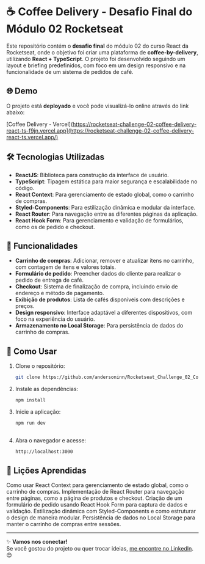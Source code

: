 # ☕ Coffee Delivery - Desafio Final do Módulo 02 Rocketseat

Este repositório contém o **desafio final** do módulo 02 do curso React da Rocketseat, onde o objetivo foi criar uma plataforma de **coffee-by-delivery**, utilizando **React + TypeScript**. O projeto foi desenvolvido seguindo um layout e briefing predefinidos, com foco em um design responsivo e na funcionalidade de um sistema de pedidos de café.

## 🌐 Demo

O projeto está **deployado** e você pode visualizá-lo online através do link abaixo:

[Coffee Delivery - Vercel](https://rocketseat-challenge-02-coffee-delivery-react-ts-f9jn.vercel.app](https://rocketseat-challenge-02-coffee-delivery-react-ts.vercel.app/)


## 🛠️ Tecnologias Utilizadas

- **ReactJS**: Biblioteca para construção da interface de usuário.
- **TypeScript**: Tipagem estática para maior segurança e escalabilidade no código.
- **React Context**: Para gerenciamento de estado global, como o carrinho de compras.
- **Styled-Components**: Para estilização dinâmica e modular da interface.
- **React Router**: Para navegação entre as diferentes páginas da aplicação.
- **React Hook Form**: Para gerenciamento e validação de formulários, como os de pedido e checkout.

## 🎨 Funcionalidades

- **Carrinho de compras**: Adicionar, remover e atualizar itens no carrinho, com contagem de itens e valores totais.
- **Formulário de pedido**: Preencher dados do cliente para realizar o pedido de entrega de café.
- **Checkout**: Sistema de finalização de compra, incluindo envio de endereço e método de pagamento.
- **Exibição de produtos**: Lista de cafés disponíveis com descrições e preços.
- **Design responsivo**: Interface adaptável a diferentes dispositivos, com foco na experiência do usuário.
- **Armazenamento no Local Storage**: Para persistência de dados do carrinho de compras.

## 🚀 Como Usar

1. Clone o repositório:
   ```bash
   git clone https://github.com/andersoninn/Rocketseat_Challenge_02_Coffee_Delivery_React_TS.git
   
2. Instale as dependências:
   ```bash
   npm install

3. Inicie a aplicação:
   ```bash
   npm run dev
 
4. Abra o navegador e acesse:
   ```bash
   http://localhost:3000

## 📝 Lições Aprendidas
Como usar React Context para gerenciamento de estado global, como o carrinho de compras.
Implementação de React Router para navegação entre páginas, como a página de produtos e checkout.
Criação de um formulário de pedido usando React Hook Form para captura de dados e validação.
Estilização dinâmica com Styled-Components e como estruturar o design de maneira modular.
Persistência de dados no Local Storage para manter o carrinho de compras entre sessões.

---

✨ **Vamos nos conectar!**  
Se você gostou do projeto ou quer trocar ideias, [me encontre no LinkedIn](https://www.linkedin.com/in/andersoninn/). 😊
